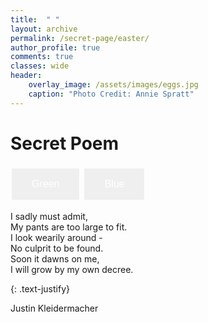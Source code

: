 ```yaml
---
title:  " "
layout: archive
permalink: /secret-page/easter/
author_profile: true
comments: true
classes: wide
header:
    overlay_image: /assets/images/eggs.jpg
    caption: "Photo Credit: Annie Spratt"
---
```


# Secret Poem 
 
<html>
<head>
<style>
.button {
  border: none;
  color: white;
  padding: 16px 32px;
  text-align: center;
  text-decoration: none;
  display: inline-block;
  font-size: 16px;
  margin: 4px 2px;
  transition-duration: 0.4s;
  cursor: pointer;
}

.button1 {
  background-color: white;
  color: black;
  border: 2px solid #4CAF50;
}

.button1:hover {
  background-color: #4CAF50;
  color: white;
}

.button2 {
  background-color: white;
  color: black;
  border: 2px solid #008CBA;
}

.button2:hover {
  background-color: #008CBA;
  color: white;
}

</style>
</head>
<body>

<button class="button button1">Green</button>
<button class="button button2">Blue</button>

</body>
</html>

I sadly must admit,  
My pants are too large to fit.  
I look wearily around -   
No culprit to be found.  
Soon it dawns on me,  
I will grow by my own decree.  

{: .text-justify}

Justin Kleidermacher